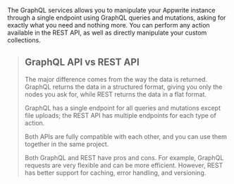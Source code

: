 The GraphQL services allows you to manipulate your Appwrite instance through a single endpoint using GraphQL queries and mutations, asking for exactly what you need and nothing more. You can perform any action available in the REST API, as well as directly manipulate your custom collections.

> ## GraphQL API vs REST API
> 
> The major difference comes from the way the data is returned. GraphQL returns the data in a structured format, giving you only the nodes you ask for, while REST returns the data in a flat format.
> 
> GraphQL has a single endpoint for all queries and mutations except file uploads; the REST API has multiple endpoints for each type of action.
> 
> Both APIs are fully compatible with each other, and you can use them together in the same project.
> 
> Both GraphQL and REST have pros and cons. For example, GraphQL requests are very flexible and can be more efficient. However, REST has better support for caching, error handling, and versioning.